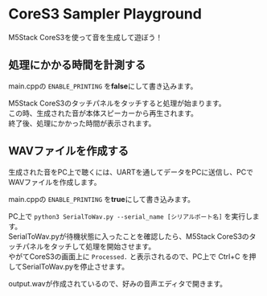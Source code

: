# CoreS3 Sampler Playground

M5Stack CoreS3を使って音を生成して遊ぼう！

## 処理にかかる時間を計測する

main.cppの `ENABLE_PRINTING` を**false**にして書き込みます。  

M5Stack CoreS3のタッチパネルをタッチすると処理が始まります。  
この時、生成された音が本体スピーカーから再生されます。   
終了後、処理にかかった時間が表示されます。

## WAVファイルを作成する

生成された音をPC上で聴くには、UARTを通してデータをPCに送信し、PCでWAVファイルを作成します。

main.cppの `ENABLE_PRINTING` を**true**にして書き込みます。  

PC上で `python3 SerialToWav.py --serial_name [シリアルポート名]` を実行します。  
SerialToWav.pyが待機状態に入ったことを確認したら、M5Stack CoreS3のタッチパネルをタッチして処理を開始させます。  
やがてCoreS3の画面上に `Processed.` と表示されるので、PC上で Ctrl+C を押してSerialToWav.pyを停止させます。

output.wavが作成されているので、好みの音声エディタで開きます。
